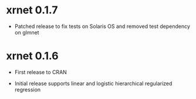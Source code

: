 # xrnet 0.1.7

* Patched release to fix tests on Solaris OS and removed test dependency on glmnet

# xrnet 0.1.6

* First release to CRAN

* Initial release supports linear and logistic hierarchical regularized regression
